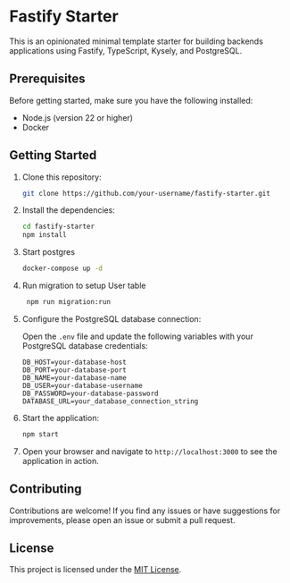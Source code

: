# Fastify Starter

This is an opinionated minimal template starter for building backends applications using Fastify, TypeScript, Kysely, and PostgreSQL.

## Prerequisites

Before getting started, make sure you have the following installed:

- Node.js (version 22 or higher)
- Docker

## Getting Started

1. Clone this repository:

   ```bash
   git clone https://github.com/your-username/fastify-starter.git
   ```

2. Install the dependencies:

   ```bash
   cd fastify-starter
   npm install
   ```

3. Start postgres

   ```bash
   docker-compose up -d
   ```

4. Run migration to setup User table

   ```bash
    npm run migration:run
   ```

5. Configure the PostgreSQL database connection:

   Open the `.env` file and update the following variables with your PostgreSQL database credentials:

   ```dotenv
   DB_HOST=your-database-host
   DB_PORT=your-database-port
   DB_NAME=your-database-name
   DB_USER=your-database-username
   DB_PASSWORD=your-database-password
   DATABASE_URL=your_database_connection_string
   ```

6. Start the application:

   ```bash
   npm start
   ```

7. Open your browser and navigate to `http://localhost:3000` to see the application in action.

## Contributing

Contributions are welcome! If you find any issues or have suggestions for improvements, please open an issue or submit a pull request.

## License

This project is licensed under the [MIT License](LICENSE).
